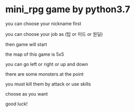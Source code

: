 # mini_rpg game by python3.7

you can choose your nickname first

you can choose your job as (탑 or 미드 or 원딜)

then game will start

the map of this game is 5x5

you can go left or right or up and down

there are some monsters at the point

you must kill them by attack or use skills

choose as you want

good luck!
